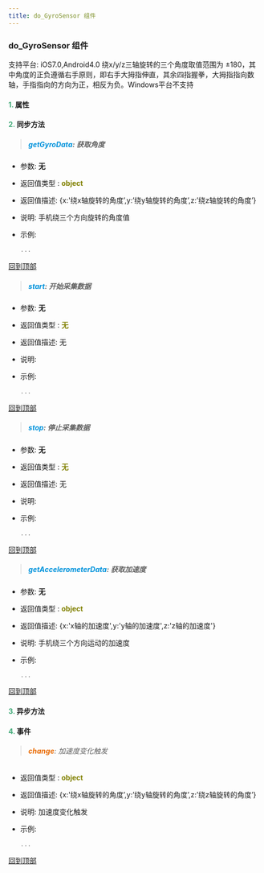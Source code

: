 ```yaml
---
title: do_GyroSensor 组件
---
```


### do_GyroSensor 组件

 支持平台: iOS7.0,Android4.0
 绕x/y/z三轴旋转的三个角度取值范围为 ±180，其中角度的正负遵循右手原则，即右手大拇指伸直，其余四指握拳，大拇指指向数轴，手指指向的方向为正，相反为负。Windows平台不支持

#### <font color ='#40A977'>**1.**</font> 属性

#### <font color ='#40A977'>**2.**</font> 同步方法

>##### <font color ='#0092db'>**getGyroData**</font>: 获取角度

- 参数: **无**
- 返回值类型 : <font color ='#808000'>**object**</font>
- 返回值描述: {x:'绕x轴旋转的角度’,y:’绕y轴旋转的角度’,z:’绕z轴旋转的角度’}
- 说明: 手机绕三个方向旋转的角度值
- 示例:

  ```javascript
  ...

  ```

[回到顶部](#top)

>##### <font color ='#0092db'>**start**</font>: 开始采集数据

- 参数: **无**
- 返回值类型 : <font color ='#808000'>**无**</font>
- 返回值描述: 无
- 说明: 
- 示例:

  ```javascript
  ...

  ```

[回到顶部](#top)

>##### <font color ='#0092db'>**stop**</font>: 停止采集数据

- 参数: **无**
- 返回值类型 : <font color ='#808000'>**无**</font>
- 返回值描述: 无
- 说明: 
- 示例:

  ```javascript
  ...

  ```

[回到顶部](#top)

>##### <font color ='#0092db'>**getAccelerometerData**</font>: 获取加速度

- 参数: **无**
- 返回值类型 : <font color ='#808000'>**object**</font>
- 返回值描述: {x:'x轴的加速度',y:'y轴的加速度',z:'z轴的加速度'}
- 说明: 手机绕三个方向运动的加速度
- 示例:

  ```javascript
  ...

  ```

[回到顶部](#top)

#### <font color ='#40A977'>**3.**</font> 异步方法


#### <font color ='#40A977'>**4.**</font> 事件

>###### <font color ='#e96900'>**change**</font>: 加速度变化触发

- 返回值类型 : <font color ='#808000'>**object**</font>
- 返回值描述: {x:'绕x轴旋转的角度’,y:’绕y轴旋转的角度’,z:’绕z轴旋转的角度’}
- 说明: 加速度变化触发
- 示例:

  ```javascript
  ...

  ```

[回到顶部](#top)


